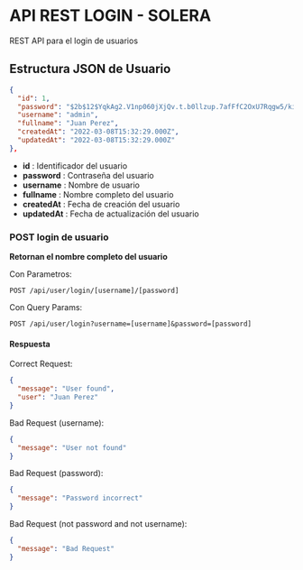 # API REST LOGIN - SOLERA

REST API para el login de usuarios

## Estructura JSON de Usuario

```json
{
  "id": 1,
  "password": "$2b$12$YqkAg2.V1np060jXjQv.t.b0llzup.7afFfC2OxU7Rqgw5/kiWipO",
  "username": "admin",
  "fullname": "Juan Perez",
  "createdAt": "2022-03-08T15:32:29.000Z",
  "updatedAt": "2022-03-08T15:32:29.000Z"
},
```

- **id** : Identificador del usuario
- **password** : Contraseña del usuario
- **username** : Nombre de usuario
- **fullname** : Nombre completo del usuario
- **createdAt** : Fecha de creación del usuario
- **updatedAt** : Fecha de actualización del usuario

### POST login de usuario

**Retornan el nombre completo del usuario**

Con Parametros:

`POST /api/user/login/[username]/[password]`

Con Query Params:

`POST /api/user/login?username=[username]&password=[password]`

#### Respuesta

Correct Request:

```json
{
  "message": "User found",
  "user": "Juan Perez"
}
```

Bad Request (username):

```json
{
  "message": "User not found"
}
```

Bad Request (password):

```json
{
  "message": "Password incorrect"
}
```

Bad Request (not password and not username):

```json
{
  "message": "Bad Request"
}
```
